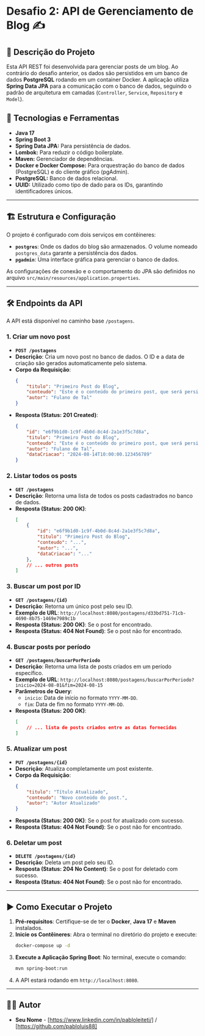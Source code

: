 # Desafio 2: API de Gerenciamento de Blog ✍️

## 📄 Descrição do Projeto

Esta API REST foi desenvolvida para gerenciar posts de um blog. Ao contrário do desafio anterior, os dados são persistidos em um banco de dados **PostgreSQL** rodando em um container Docker. A aplicação utiliza **Spring Data JPA** para a comunicação com o banco de dados, seguindo o padrão de arquitetura em camadas (`Controller`, `Service`, `Repository` e `Model`).

## 🚀 Tecnologias e Ferramentas

* **Java 17**
* **Spring Boot 3**
* **Spring Data JPA:** Para persistência de dados.
* **Lombok:** Para reduzir o código boilerplate.
* **Maven:** Gerenciador de dependências.
* **Docker e Docker Compose:** Para orquestração do banco de dados (PostgreSQL) e do cliente gráfico (pgAdmin).
* **PostgreSQL:** Banco de dados relacional.
* **UUID:** Utilizado como tipo de dado para os IDs, garantindo identificadores únicos.

---

## 🏗️ Estrutura e Configuração

O projeto é configurado com dois serviços em contêineres:

* **`postgres`**: Onde os dados do blog são armazenados. O volume nomeado `postgres_data` garante a persistência dos dados.
* **`pgadmin`**: Uma interface gráfica para gerenciar o banco de dados.

As configurações de conexão e o comportamento do JPA são definidos no arquivo `src/main/resources/application.properties`.

---

## 🛠️ Endpoints da API

A API está disponível no caminho base `/postagens`.

### 1. Criar um novo post

* **`POST /postagens`**
* **Descrição**: Cria um novo post no banco de dados. O ID e a data de criação são gerados automaticamente pelo sistema.
* **Corpo da Requisição**:
    ```json
    {
        "titulo": "Primeiro Post do Blog",
        "conteudo": "Este é o conteúdo do primeiro post, que será persistido no banco de dados.",
        "autor": "Fulano de Tal"
    }
    ```
* **Resposta (Status: 201 Created)**:
    ```json
    {
        "id": "e6f9b1d0-1c9f-4b0d-8c4d-2a1e3f5c7d8a",
        "titulo": "Primeiro Post do Blog",
        "conteudo": "Este é o conteúdo do primeiro post, que será persistido no banco de dados.",
        "autor": "Fulano de Tal",
        "dataCriacao": "2024-08-14T10:00:00.123456789"
    }
    ```

### 2. Listar todos os posts

* **`GET /postagens`**
* **Descrição**: Retorna uma lista de todos os posts cadastrados no banco de dados.
* **Resposta (Status: 200 OK)**:
    ```json
    [
        {
            "id": "e6f9b1d0-1c9f-4b0d-8c4d-2a1e3f5c7d8a",
            "titulo": "Primeiro Post do Blog",
            "conteudo": "...",
            "autor": "...",
            "dataCriacao": "..."
        },
        // ... outros posts
    ]
    ```

### 3. Buscar um post por ID

* **`GET /postagens/{id}`**
* **Descrição**: Retorna um único post pelo seu ID.
* **Exemplo de URL**: `http://localhost:8080/postagens/d33bd751-71cb-4690-8b75-1469e7989c1b`
* **Resposta (Status: 200 OK)**: Se o post for encontrado.
* **Resposta (Status: 404 Not Found)**: Se o post não for encontrado.

### 4. Buscar posts por período

* **`GET /postagens/buscarPorPeriodo`**
* **Descrição**: Retorna uma lista de posts criados em um período específico.
* **Exemplo de URL**: `http://localhost:8080/postagens/buscarPorPeriodo?inicio=2024-08-01&fim=2024-08-15`
* **Parâmetros de Query**:
    * `inicio`: Data de início no formato `YYYY-MM-DD`.
    * `fim`: Data de fim no formato `YYYY-MM-DD`.
* **Resposta (Status: 200 OK)**:
    ```json
    [
        // ... lista de posts criados entre as datas fornecidas
    ]
    ```

### 5. Atualizar um post

* **`PUT /postagens/{id}`**
* **Descrição**: Atualiza completamente um post existente.
* **Corpo da Requisição**:
    ```json
    {
        "titulo": "Título Atualizado",
        "conteudo": "Novo conteúdo do post.",
        "autor": "Autor Atualizado"
    }
    ```
* **Resposta (Status: 200 OK)**: Se o post for atualizado com sucesso.
* **Resposta (Status: 404 Not Found)**: Se o post não for encontrado.

### 6. Deletar um post

* **`DELETE /postagens/{id}`**
* **Descrição**: Deleta um post pelo seu ID.
* **Resposta (Status: 204 No Content)**: Se o post for deletado com sucesso.
* **Resposta (Status: 404 Not Found)**: Se o post não for encontrado.

---

## ▶️ Como Executar o Projeto

1.  **Pré-requisitos**: Certifique-se de ter o **Docker**, **Java 17** e **Maven** instalados.
2.  **Inicie os Contêineres**: Abra o terminal no diretório do projeto e execute:
    ```bash
    docker-compose up -d
    ```
3.  **Execute a Aplicação Spring Boot**: No terminal, execute o comando:
    ```bash
    mvn spring-boot:run
    ```
4.  A API estará rodando em `http://localhost:8080`.

---

## 👨‍💻 Autor

* **Seu Nome** - [https://www.linkedin.com/in/pabloleiteti/] / [https://github.com/pabloluis88]

